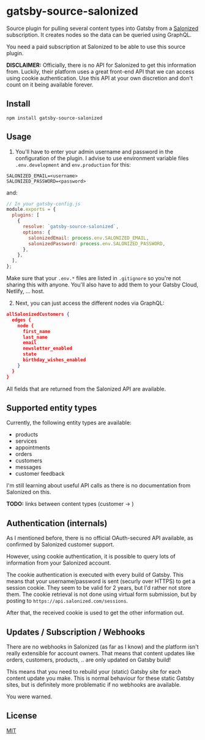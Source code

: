 # gatsby-source-salonized

Source plugin for pulling several content types into Gatsby from a [Salonized](https://www.salonized.com) subscription. It creates nodes so the data can be queried using GraphQL.

You need a paid subscription at Salonized to be able to use this source plugin.

**DISCLAIMER:**
Officially, there is no API for Salonized to get this information from. Luckily, their platform uses a great front-end API that we can access using cookie authentication.
Use this API at your own discretion and don't count on it being available forever.

## Install

```shell
npm install gatsby-source-salonized
```

## Usage

1. You'll have to enter your admin username and password in the configuration of the plugin. I advise to use environment variable files `.env.development` and `env.production` for this:

```text
SALONIZED_EMAIL=<username>
SALONIZED_PASSWORD=<password>
```
and:
```javascript
// In your gatsby-config.js
module.exports = {
  plugins: [
    {
      resolve: `gatsby-source-salonized`,
      options: {
        salonizedEmail: process.env.SALONIZED_EMAIL,
        salonizedPassword: process.env.SALONIZED_PASSWORD,
      },
    },
  ],
};
```

Make sure that your `.env.*` files are listed in `.gitignore` so you're not sharing this with anyone. You'll also have to add them to your Gatsby Cloud, Netlify, ... host.

2. Next, you can just access the different nodes via GraphQL:

```json
allSalonizedCustomers {
  edges {
    node {
      first_name
      last_name
      email
      newsletter_enabled
      state
      birthday_wishes_enabled
    }
  }
}
```

All fields that are returned from the Salonized API are available.

## Supported entity types

Currently, the following entity types are available:
- products
- services
- appointments
- orders
- customers
- messages
- customer feedback

I'm still learning about useful API calls as there is no documentation from Salonized on this.

**TODO:** links between content types (customer -> )

## Authentication (internals)

As I mentioned before, there is no official OAuth-secured API available, as confirmed by Salonized customer support.

However, using cookie authentication, it is possible to query lots of information from your Salonized account.

The cookie authentication is executed with every build of Gatsby. This means that your username/password is sent (securly over HTTPS) to get a session cookie. They seem to be valid for 2 years, but I'd rather not store them. The cookie retrieval is not done using virtual form submission, but by posting to `https://api.salonized.com/sessions`.

After that, the received cookie is used to get the other information out.

## Updates / Subscription / Webhooks

There are no webhooks in Salonized (as far as I know) and the platform isn't really extensible for account owners. That means that content updates like orders, customers, products, .. are only updated on Gatsby build!

This means that you need to rebuild your (static) Gatsby site for each content update you make. This is normal behaviour for these static Gatsby sites, but is definitely more problematic if no webhooks are available. 

You were warned.

## License

[MIT](https://choosealicense.com/licenses/mit/)